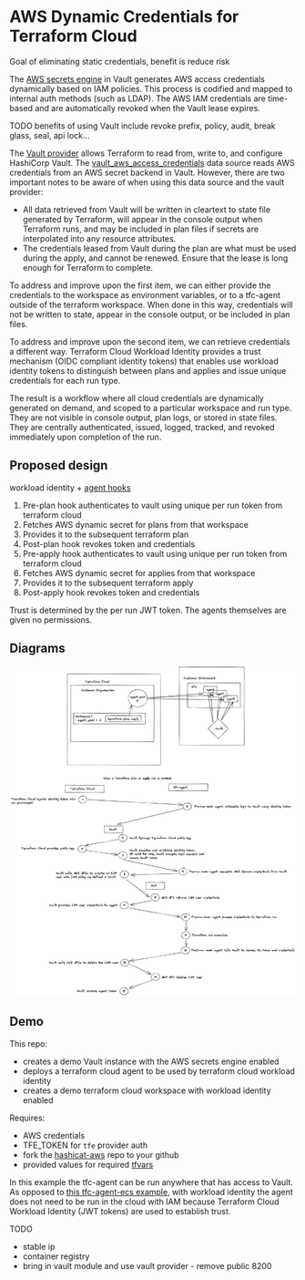 # AWS Dynamic Credentials for Terraform Cloud

Goal of eliminating static credentials, benefit is reduce risk

The [AWS secrets engine](https://developer.hashicorp.com/vault/docs/secrets/aws) in Vault generates AWS access credentials dynamically based on IAM policies. This process is codified and mapped to internal auth methods (such as LDAP). The AWS IAM credentials are time-based and are automatically revoked when the Vault lease expires. 

TODO benefits of using Vault include revoke prefix, policy, audit, break glass, seal, api lock…

The [Vault provider](https://registry.terraform.io/providers/hashicorp/vault/latest/docs) allows Terraform to read from, write to, and configure HashiCorp Vault. The [vault_aws_access_credentials](https://registry.terraform.io/providers/hashicorp/vault/latest/docs/data-sources/aws_access_credentials) data source reads AWS credentials from an AWS secret backend in Vault. However, there are two important notes to be aware of when using this data source and the vault provider:

* All data retrieved from Vault will be written in cleartext to state file generated by Terraform, will appear in the console output when Terraform runs, and may be included in plan files if secrets are interpolated into any resource attributes. 
* The credentials leased from Vault during the plan are what must be used during the apply, and cannot be renewed. Ensure that the lease is long enough for Terraform to complete. 

To address and improve upon the first item, we can either provide the credentials to the workspace as environment variables, or to a tfc-agent outside of the terraform workspace. When done in this way, credentials will not be written to state, appear in the console output, or be included in plan files. 

To address and improve upon the second item, we can retrieve credentials a different way. Terraform Cloud Workload Identity provides a trust mechanism (OIDC compliant identity tokens) that enables  use workload identity tokens to distinguish between plans and applies and issue unique credentials for each run type. 

The result is a workflow where all cloud credentials are dynamically generated on demand, and scoped to a particular workspace and run type. They are not visible in console output, plan logs, or stored in state files. They are centrally authenticated, issued, logged, tracked, and revoked immediately upon completion of the run. 

## Proposed design 
workload identity + [agent hooks](https://developer.hashicorp.com/terraform/cloud-docs/agents/hooks)
1. Pre-plan hook authenticates to vault using unique per run token from terraform cloud
2. Fetches AWS dynamic secret for plans from that workspace
3. Provides it to the subsequent terraform plan
4. Post-plan hook revokes token and credentials
5. Pre-apply hook authenticates to vault using unique per run token from terraform cloud
6. Fetches AWS dynamic secret for applies from that workspace
7. Provides it to the subsequent terraform apply
8. Post-apply hook revokes token and credentials

Trust is determined by the per run JWT token. The agents themselves are given no permissions. 

## Diagrams
![](./workload-identity-vault-first-draft.png)

## Demo

This repo:
* creates a demo Vault instance with the AWS secrets engine enabled
* deploys a terraform cloud agent to be used by terraform cloud workload identity
* creates a demo terraform cloud workspace with workload identity enabled

Requires:
* AWS credentials
* TFE_TOKEN for `tfe` provider auth
* fork the [hashicat-aws](https://github.com/hashicorp/hashicat-aws) repo to your github
* provided values for required [tfvars](./variables.tf)

In this example the tfc-agent can be run anywhere that has access to Vault. As opposed to [this tfc-agent-ecs example](https://github.com/assareh/tfc-agent/tree/master/tfc-agent-ecs), with workload identity the agent does not need to be run in the cloud with IAM because Terraform Cloud Workload Identity (JWT tokens) are used to establish trust. 

TODO
* stable ip
* container registry
* bring in vault module and use vault provider - remove public 8200 
